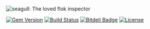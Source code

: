 ![seagull: The loved flok inspector](https://raw.githubusercontent.com/sotownsend/seagull/master/logo.jpg)

[![Gem Version](https://badge.fury.io/rb/iarrogant.svg)](http://badge.fury.io/rb/seagull)
[![Build Status](https://travis-ci.org/sotownsend/seagull.svg)](https://travis-ci.org/sotownsend/seagull)
[![Bitdeli Badge](https://d2weczhvl823v0.cloudfront.net/sotownsend/seagull/trend.png)](https://bitdeli.com/free "Bitdeli Badge")
[![License](http://img.shields.io/badge/license-MIT-green.svg?style=flat)](https://github.com/sotownsend/seagull/blob/master/LICENSE)

